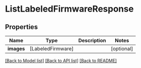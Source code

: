 # ListLabeledFirmwareResponse

## Properties
Name | Type | Description | Notes
------------ | ------------- | ------------- | -------------
**images** | [LabeledFirmware] |  | [optional] 

[[Back to Model list]](../README.md#documentation-for-models) [[Back to API list]](../README.md#documentation-for-api-endpoints) [[Back to README]](../README.md)


